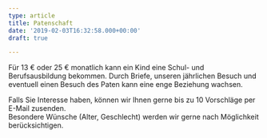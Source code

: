 ```yaml
---
type: article
title: Patenschaft
date: '2019-02-03T16:32:58.000+00:00'
draft: true

---
```

Für 13 € oder 25 € monatlich kann ein Kind eine Schul- und Berufsausbildung bekommen. Durch Briefe, unseren jährlichen Besuch und eventuell einen Besuch des Paten kann eine enge Beziehung wachsen.  
  
Falls Sie Interesse haben, können wir Ihnen gerne bis zu 10 Vorschläge per E-Mail zusenden.  
Besondere Wünsche (Alter, Geschlecht) werden wir gerne nach Möglichkeit berücksichtigen.